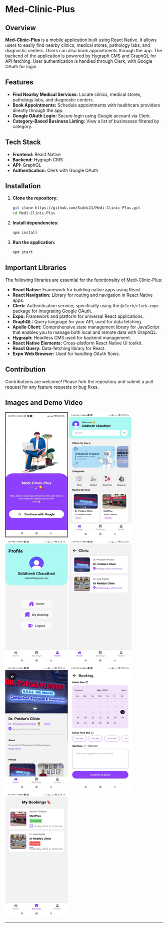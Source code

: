 # Med-Clinic-Plus

## Overview
**Med-Clinic-Plus** is a mobile application built using React Native. It allows users to easily find nearby clinics, medical stores, pathology labs, and diagnostic centers. Users can also book appointments through the app. The backend of the application is powered by Hygraph CMS and GraphQL for API fetching. User authentication is handled through Clerk, with Google OAuth for login.

## Features
- **Find Nearby Medical Services:** Locate clinics, medical stores, pathology labs, and diagnostic centers.
- **Book Appointments:** Schedule appointments with healthcare providers directly through the app.
- **Google OAuth Login:** Secure login using Google account via Clerk.
- **Category-Based Business Listing:** View a list of businesses filtered by category.

## Tech Stack
- **Frontend:** React Native
- **Backend:** Hygraph CMS
- **API:** GraphQL
- **Authentication:** Clerk with Google OAuth

## Installation
1. **Clone the repository:**
   ```sh
   git clone https://github.com/Siddc11/Medi-Clinic-Plus.git
   cd Medi-Clinic-Plus
   ```

2. **Install dependencies:**
   ```sh
   npm install
   ```

3. **Run the application:**
   ```sh
   npm start
   ```

## Important Libraries
The following libraries are essential for the functionality of Medi-Clinic-Plus:

- **React Native:** Framework for building native apps using React.
- **React Navigation:** Library for routing and navigation in React Native apps.
- **Clerk:** Authentication service, specifically using the `@clerk/clerk-expo` package for integrating Google OAuth.
- **Expo:** Framework and platform for universal React applications.
- **GraphQL:** Query language for your API, used for data fetching.
- **Apollo Client:** Comprehensive state management library for JavaScript that enables you to manage both local and remote data with GraphQL.
- **Hygraph:** Headless CMS used for backend management.
- **React Native Elements:** Cross-platform React Native UI toolkit.
- **React Query:** Data-fetching library for React.
- **Expo Web Browser:** Used for handling OAuth flows.

## Contribution
Contributions are welcome! Please fork the repository and submit a pull request for any feature requests or bug fixes.

## Images and Demo Video 
<div>
    <img src="Login.jpg" alt="Login Screen" width="200" height="400">
    <img src="HomeScreen.jpg" alt="Home Screen" width="200" height="400">
    <img src="ProfileScreen.jpg" alt="Profile Screen" width="200" height="400">
    <img src="ServicesList.jpg" alt="Services List Screen" width="200" height="400">
</div>
<div>
    <img src="ServiceDetailed.jpg" alt="Service Detailed Screen" width="200" height="400">
    <img src="BookingScreen.jpg" alt="Booking Screen" width="200" height="400">
    <img src="MyBookingScreen.jpg" alt="My Booking Screen" width="200" height="400">
</div>

---

